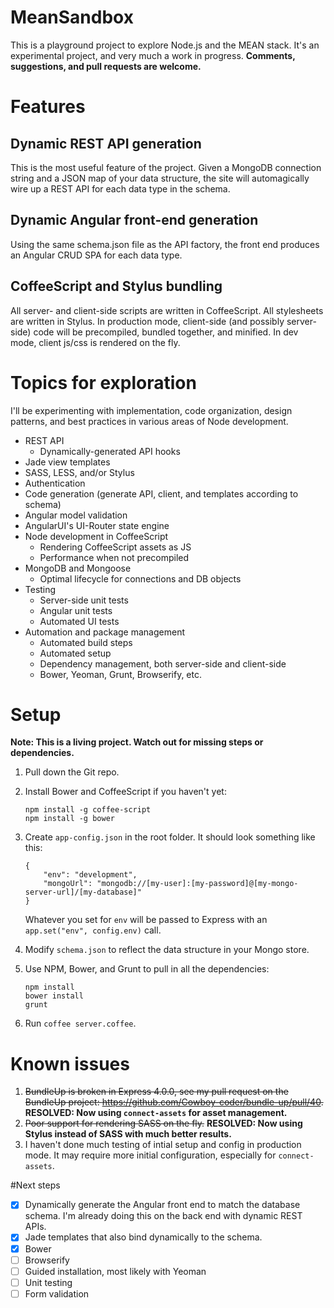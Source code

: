 # MeanSandbox
This is a playground project to explore Node.js and the MEAN stack. It's an experimental project, and very much a work in progress. **Comments, suggestions, and pull requests are welcome.**

# Features
## Dynamic REST API generation
This is the most useful feature of the project. Given a MongoDB connection string and a JSON map of your data structure, the site will automagically wire up a REST API for each data type in the schema.

## Dynamic Angular front-end generation
Using the same schema.json file as the API factory, the front end produces an Angular CRUD SPA for each data type.

## CoffeeScript and Stylus bundling
All server- and client-side scripts are written in CoffeeScript. All stylesheets are written in Stylus. In production mode, client-side (and possibly server-side) code will be precompiled, bundled together, and minified. In dev mode, client js/css is rendered on the fly.

# Topics for exploration
I'll be experimenting with implementation, code organization, design patterns, and best practices in various areas of Node development.
- REST API
  - Dynamically-generated API hooks
- Jade view templates
- SASS, LESS, and/or Stylus
- Authentication
- Code generation (generate API, client, and templates according to schema)
- Angular model validation
- AngularUI's UI-Router state engine
- Node development in CoffeeScript 
  - Rendering CoffeeScript assets as JS
  - Performance when not precompiled
- MongoDB and Mongoose
  - Optimal lifecycle for connections and DB objects
- Testing
  - Server-side unit tests
  - Angular unit tests
  - Automated UI tests
- Automation and package management
  - Automated build steps 
  - Automated setup 
  - Dependency management, both server-side and client-side
  - Bower, Yeoman, Grunt, Browserify, etc.

# Setup
**Note: This is a living project. Watch out for missing steps or dependencies.** 

1. Pull down the Git repo.
2. Install Bower and CoffeeScript if you haven't yet:

    ```
    npm install -g coffee-script
    npm install -g bower
    ```
3. Create `app-config.json` in the root folder. It should look something like this:

    ```
    {
        "env": "development",
        "mongoUrl": "mongodb://[my-user]:[my-password]@[my-mongo-server-url]/[my-database]"
    }
    ```
   Whatever you set for `env` will be passed to Express with an `app.set("env", config.env)` call.
4. Modify `schema.json` to reflect the data structure in your Mongo store.
5. Use NPM, Bower, and Grunt to pull in all the dependencies:

    ```
    npm install
    bower install
    grunt
    ```
6. Run `coffee server.coffee`.

# Known issues
1. ~~BundleUp is broken in Express 4.0.0, see my pull request on the BundleUp project: https://github.com/Cowboy-coder/bundle-up/pull/40.~~ **RESOLVED: Now using `connect-assets` for asset management.**
2. ~~Poor support for rendering SASS on the fly.~~ **RESOLVED: Now using Stylus instead of SASS with much better results.**
3. I haven't done much testing of intial setup and config in production mode. It may require more initial configuration, especially for `connect-assets`.

#Next steps
- [x] Dynamically generate the Angular front end to match the database schema. I'm already doing this on the back end with dynamic REST APIs.
- [x] Jade templates that also bind dynamically to the schema.
- [x] Bower
- [ ] Browserify
- [ ] Guided installation, most likely with Yeoman
- [ ] Unit testing
- [ ] Form validation
